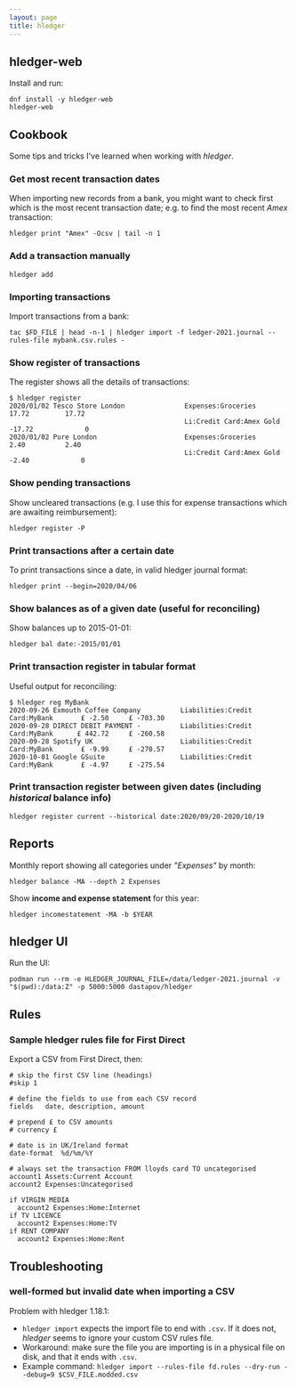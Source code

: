 ```yaml
---
layout: page
title: hledger
---
```


## hledger-web

Install and run:

```
dnf install -y hledger-web
hledger-web
```

## Cookbook

Some tips and tricks I've learned when working with _hledger_.

### Get most recent transaction dates

When importing new records from a bank, you might want to check first which is the most recent transaction date; e.g. to find the most recent _Amex_ transaction:

```
hledger print "Amex" -Ocsv | tail -n 1
```

### Add a transaction manually

```
hledger add
```

### Importing transactions

Import transactions from a bank:

```
tac $FD_FILE | head -n-1 | hledger import -f ledger-2021.journal --rules-file mybank.csv.rules -
```

### Show register of transactions

The register shows all the details of transactions:

```
$ hledger register
2020/01/02 Tesco Store London               Expenses:Groceries                      17.72         17.72
                                            Li:Credit Card:Amex Gold               -17.72             0
2020/01/02 Pure London                      Expenses:Groceries                       2.40          2.40
                                            Li:Credit Card:Amex Gold                -2.40             0
```

### Show pending transactions

Show uncleared transactions (e.g. I use this for expense transactions which are awaiting reimbursement):

```
hledger register -P
```

### Print transactions after a certain date

To print transactions since a date, in valid hledger journal format:

```
hledger print --begin=2020/04/06
```

### Show balances as of a given date (useful for reconciling)

Show balances up to 2015-01-01:

```
hledger bal date:-2015/01/01
```

### Print transaction register in tabular format

Useful output for reconciling:

```
$ hledger reg MyBank
2020-09-26 Exmouth Coffee Company          Liabilities:Credit Card:MyBank       £ -2.50     £ -703.30
2020-09-28 DIRECT DEBIT PAYMENT -          Liabilities:Credit Card:MyBank      £ 442.72     £ -260.58
2020-09-28 Spotify UK                      Liabilities:Credit Card:MyBank       £ -9.99     £ -270.57
2020-10-01 Google GSuite                   Liabilities:Credit Card:MyBank       £ -4.97     £ -275.54
```

### Print transaction register between given dates (including _historical_ balance info)

```
hledger register current --historical date:2020/09/20-2020/10/19
```

## Reports

Monthly report showing all categories under _"Expenses"_ by month:

```
hledger balance -MA --depth 2 Expenses
```

Show **income and expense statement** for this year:

```
hledger incomestatement -MA -b $YEAR
```

## hledger UI

Run the UI:

```
podman run --rm -e HLEDGER_JOURNAL_FILE=/data/ledger-2021.journal -v "$(pwd):/data:Z" -p 5000:5000 dastapov/hledger
```

## Rules

### Sample hledger rules file for First Direct

Export a CSV from First Direct, then:

```
# skip the first CSV line (headings)
#skip 1

# define the fields to use from each CSV record
fields   date, description, amount

# prepend £ to CSV amounts
# currency £

# date is in UK/Ireland format
date-format  %d/%m/%Y

# always set the transaction FROM lloyds card TO uncategorised
account1 Assets:Current Account
account2 Expenses:Uncategorised

if VIRGIN MEDIA
  account2 Expenses:Home:Internet
if TV LICENCE
  account2 Expenses:Home:TV
if RENT COMPANY
  account2 Expenses:Home:Rent
```

## Troubleshooting

### well-formed but invalid date when importing a CSV

Problem with hledger 1.18.1:

- `hledger import` expects the import file to end with `.csv`. If it does not, _hledger_ seems to ignore your custom CSV rules file.
- Workaround: make sure the file you are importing is in a physical file on disk, and that it ends with `.csv`.
- Example command: `hledger import --rules-file fd.rules --dry-run --debug=9 $CSV_FILE.modded.csv`

